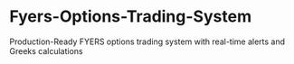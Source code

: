 # Fyers-Options-Trading-System
Production-Ready FYERS options trading system with real-time alerts and Greeks calculations
